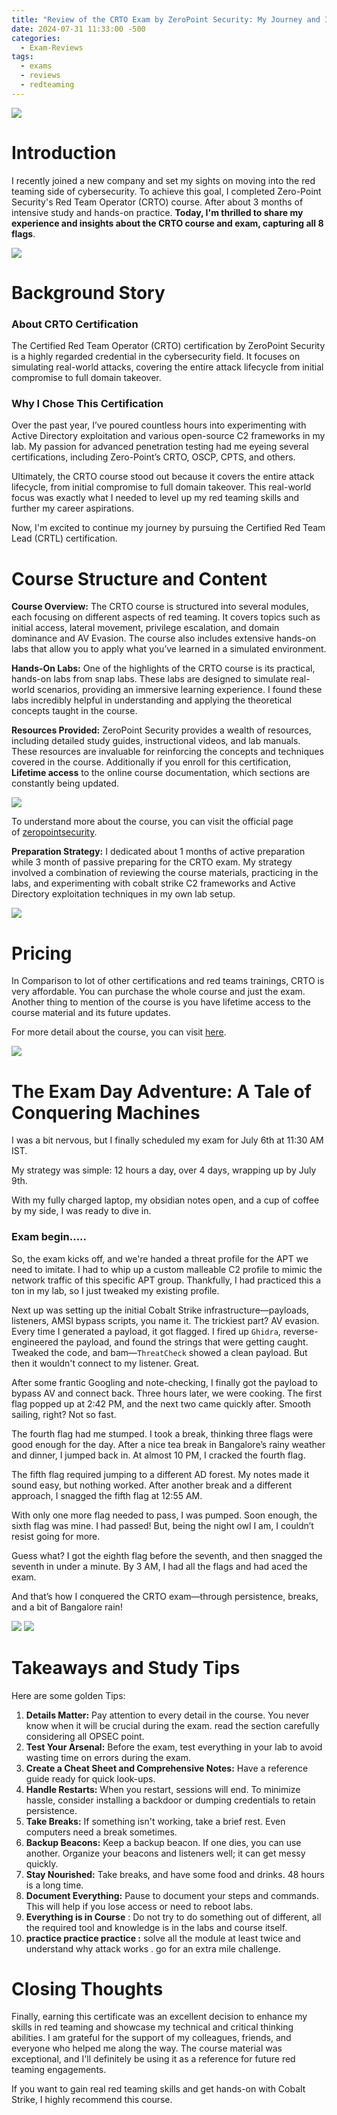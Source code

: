 ```yaml
---
title: "Review of the CRTO Exam by ZeroPoint Security: My Journey and Insights"
date: 2024-07-31 11:33:00 -500
categories:
  - Exam-Reviews
tags:
  - exams
  - reviews
  - redteaming
---
```


![](/assets/img/CRTO-Review/image.png)


# Introduction

I recently joined a new company and set my sights on moving into the red teaming side of cybersecurity. To achieve this goal, I completed Zero-Point Security's Red Team Operator (CRTO) course. After about 3 months of intensive study and hands-on practice. **Today, I'm thrilled to share my experience and insights about the CRTO course and exam, capturing all 8 flags**.

![](/assets/img/CRTO-Review/badge.png)

# Background Story

### About CRTO Certification

The Certified Red Team Operator (CRTO) certification by ZeroPoint Security is a highly regarded credential in the cybersecurity field. It focuses on simulating real-world attacks, covering the entire attack lifecycle from initial compromise to full domain takeover.

### Why I Chose This Certification 

Over the past year, I’ve poured countless hours into experimenting with Active Directory exploitation and various open-source C2 frameworks in my lab. My passion for advanced penetration testing had me eyeing several certifications, including Zero-Point’s CRTO, OSCP, CPTS, and others.

Ultimately, the CRTO course stood out because it covers the entire attack lifecycle, from initial compromise to full domain takeover. This real-world focus was exactly what I needed to level up my red teaming skills and further my career aspirations.

Now, I'm excited to continue my journey by pursuing the Certified Red Team Lead (CRTL) certification.
# Course Structure and Content 

**Course Overview:** The CRTO course is structured into several modules, each focusing on different aspects of red teaming. It covers topics such as initial access, lateral movement, privilege escalation, and domain dominance and AV Evasion. The course also includes extensive hands-on labs that allow you to apply what you’ve learned in a simulated environment.

**Hands-On Labs:** One of the highlights of the CRTO course is its practical, hands-on labs from snap labs. These labs are designed to simulate real-world scenarios, providing an immersive learning experience. I found these labs incredibly helpful in understanding and applying the theoretical concepts taught in the course.

**Resources Provided:** ZeroPoint Security provides a wealth of resources, including detailed study guides, instructional videos, and lab manuals. These resources are invaluable for reinforcing the concepts and techniques covered in the course. Additionally if you enroll for this certification, **Lifetime access** to the online course documentation, which sections are constantly being updated.

![](/assets/img/CRTO-Review/course-curriculam-1.png) 

To understand more about the course, you can visit the official page of [zeropointsecurity](https://training.zeropointsecurity.co.uk/courses/red-team-ops).

**Preparation Strategy:** I dedicated about 1 months of active preparation while 3 month of passive preparing for the CRTO exam. My strategy involved a combination of reviewing the course materials, practicing in the labs, and experimenting with cobalt strike C2 frameworks and Active Directory exploitation techniques in my own lab setup.

![](/assets/img/CRTO-Review/Notes-2.png)

# Pricing

In Comparison to lot of other certifications and red teams trainings, CRTO is very affordable. You can purchase the whole course and just the exam. Another thing to mention of the course is you have lifetime access to the course material and its future updates.

For more detail about the course, you can visit [here](https://training.zeropointsecurity.co.uk/courses/red-team-ops).

![](/assets/img/CRTO-Review/price.png)

# The Exam Day Adventure: A Tale of Conquering Machines

I was a bit nervous, but I finally scheduled my exam for July 6th at 11:30 AM IST.

My strategy was simple: 12 hours a day, over 4 days, wrapping up by July 9th.

With my fully charged laptop, my obsidian notes open, and a cup of coffee by my side, I was ready to dive in.
### Exam  begin.....

So, the exam kicks off, and we're handed a threat profile for the APT we need to imitate. I had to whip up a custom malleable C2 profile to mimic the network traffic of this specific APT group. Thankfully, I had practiced this a ton in my lab, so I just tweaked my existing profile.

Next up was setting up the initial Cobalt Strike infrastructure—payloads, listeners, AMSI bypass scripts, you name it. The trickiest part? AV evasion. Every time I generated a payload, it got flagged. I fired up `Ghidra`, reverse-engineered the payload, and found the strings that were getting caught. Tweaked the code, and bam—`ThreatCheck` showed a clean payload. But then it wouldn't connect to my listener. Great.

After some frantic Googling and note-checking, I finally got the payload to bypass AV and connect back. Three hours later, we were cooking. The first flag popped up at 2:42 PM, and the next two came quickly after. Smooth sailing, right? Not so fast.

The fourth flag had me stumped. I took a break, thinking three flags were good enough for the day. After a nice tea break in Bangalore’s rainy weather and dinner, I jumped back in. At almost 10 PM, I cracked the fourth flag.

The fifth flag required jumping to a different AD forest. My notes made it sound easy, but nothing worked. After another break and a different approach, I snagged the fifth flag at 12:55 AM.

With only one more flag needed to pass, I was pumped. Soon enough, the sixth flag was mine. I had passed! But, being the night owl I am, I couldn’t resist going for more.

Guess what? I got the eighth flag before the seventh, and then snagged the seventh in under a minute. By 3 AM, I had all the flags and had aced the exam.

And that’s how I conquered the CRTO exam—through persistence, breaks, and a bit of Bangalore rain!

![](/assets/img/CRTO-Review/points.png)
![](/assets/img/CRTO-Review/machines.png)


# Takeaways and Study Tips

Here are some golden Tips:

1. **Details Matter:** Pay attention to every detail in the course. You never know when it will be crucial during the exam. read the section carefully considering all OPSEC point.
2. **Test Your Arsenal:** Before the exam, test everything in your lab to avoid wasting time on errors during the exam.
3. **Create a Cheat Sheet and Comprehensive Notes:** Have a reference guide ready for quick look-ups.
4. **Handle Restarts:** When you restart, sessions will end. To minimize hassle, consider installing a backdoor or dumping credentials to retain persistence.
5. **Take Breaks:** If something isn't working, take a brief rest. Even computers need a break sometimes.
6. **Backup Beacons:** Keep a backup beacon. If one dies, you can use another. Organize your beacons and listeners well; it can get messy quickly.
7. **Stay Nourished:** Take breaks, and have some food and drinks. 48 hours is a long time.
8. **Document Everything:** Pause to document your steps and commands. This will help if you lose access or need to reboot labs.
9.  **Everything is in Course** : Do not try to do something out of different, all the required tool and knowledge is in the labs and course itself.
10. **practice practice practice :** solve all the module at least twice and understand why attack works . go for an extra mile challenge.

# Closing Thoughts

Finally, earning this certificate was an excellent decision to enhance my skills in red teaming and showcase my technical and critical thinking abilities. I am grateful for the support of my colleagues, friends, and everyone who helped me along the way. The course material was exceptional, and I'll definitely be using it as a reference for future red teaming engagements.

If you want to gain real red teaming skills and get hands-on with Cobalt Strike, I highly recommend this course.










